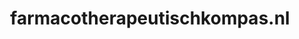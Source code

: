 ---
layout: post
title:  "farmacotherapeutischkompas.nl"
internal_url:  "/dutchgov/farmacotherapeutischkompas.nl.html"
subdomains_count: 6
all_subdomains_count: 15
urls_count: 5
ssl_rank: 0
http_rank: 48.6
url_link: /data/farmacotherapeutischkompas.nl/urls.txt
all_subdomains_link: /data/farmacotherapeutischkompas.nl/all_subdomains.txt
subdomains_link: /data/farmacotherapeutischkompas.nl/subdomains.txt
categories: dutchgov
---